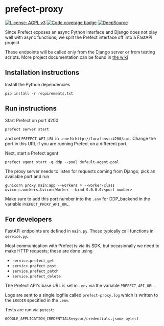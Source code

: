 # prefect-proxy

[![License: AGPL v3](https://img.shields.io/badge/License-AGPL%20v3-blue.svg)](https://www.gnu.org/licenses/agpl-3.0)
[![Code coverage badge](https://img.shields.io/codecov/c/github/DalgoT4D/prefect-proxy/main.svg)](https://codecov.io/gh/DalgoT4D/prefect-proxy/branch/main)
[![DeepSource](https://app.deepsource.com/gh/DalgoT4D/prefect-proxy.svg/?label=active+issues&show_trend=true&token=2GpMBhrZhOTX8-sWY9yJWDXY)](https://app.deepsource.com/gh/DalgoT4D/prefect-proxy/?ref=repository-badge)

Since Prefect exposes an async Python interface and Django does not play well with async functions, we split the Prefect interface off into a FastAPI project

These endpoints will be called only from the Django server or from testing scripts. More project documentation can be found in [the wiki](https://github.com/DalgoT4D/prefect-proxy/wiki)


## Installation instructions

Install the Python dependencies

    pip install -r requirements.txt

## Run instructions

Start Prefect on port 4200

    prefect server start

and set `PREFECT_API_URL` in `.env` to `http://localhost:4200/api`. Change the port in this URL if you are running Prefect on a different port.

Next, start a Prefect agent

    prefect agent start -q ddp --pool default-agent-pool

The proxy server needs to listen for requests coming from Django; pick an available port and run

    gunicorn proxy.main:app --workers 4 --worker-class uvicorn.workers.UvicornWorker --bind 0.0.0.0:<port number>

Make sure to add this port number into the `.env` for DDP_backend in the variable `PREFECT_PROXY_API_URL`.

## For developers

FastAPI endpoints are defined in `main.py`. These typically call functions in `service.py`.

Most communication with Prefect is via its SDK, but occasionally we need to make HTTP requests; these are done using

- `service.prefect_get`
- `service.prefect_post`
- `service.prefect_patch`
- `service.prefect_delete`

The Prefect API's base URL is set in `.env` via the variable `PREFECT_API_URL`.

Logs are sent to a single logfile called `prefect-proxy.log` which is written to the `LOGDIR` specified in the `.env`.

Tests are run via `pytest`:

    GOOGLE_APPLICATION_CREDENTIALS=<your/credentials.json> pytest
